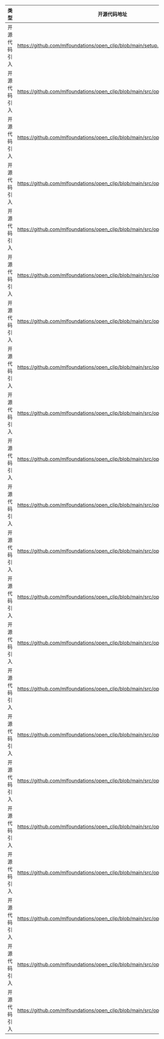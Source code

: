| 类型         | 开源代码地址                                                                    | 文件名                      | 公网IP地址/公网URL地址/域名/邮箱地址              | 用途说明                       |
| ------------ | ------------------------------------------------------------------------------- |--------------------------| ------------------------------------------------- |----------------------------|
| 开源代码引入 | https://github.com/mlfoundations/open_clip/blob/main/setup.py | ./setup.py               | https://github.com/mlfoundations/open_clip   | setuptools的setup函数的url参数入参 |
| 开源代码引入 | https://github.com/mlfoundations/open_clip/blob/main/src/open_clip/pretrained.py | ./src/open_clip/setup.py | https://openaipublic.azureedge.net/clip/models/afeb0e10f9e5a86da6080e35cf09123aca3b358a0c3e3b6c78a7b63bc04b6762/RN50.pt   | 开源预训练模型下载链接                |
| 开源代码引入 | https://github.com/mlfoundations/open_clip/blob/main/src/open_clip/pretrained.py | ./src/open_clip/setup.py | https://github.com/mlfoundations/open_clip/releases/download/v0.2-weights/rn50-quickgelu-yfcc15m-455df137.pt   | 开源预训练模型下载链接                |
| 开源代码引入 | https://github.com/mlfoundations/open_clip/blob/main/src/open_clip/pretrained.py | ./src/open_clip/setup.py | https://github.com/mlfoundations/open_clip/releases/download/v0.2-weights/rn50-quickgelu-cc12m-f000538c.pt   | 开源预训练模型下载链接                |
| 开源代码引入 | https://github.com/mlfoundations/open_clip/blob/main/src/open_clip/pretrained.py | ./src/open_clip/setup.py | https://openaipublic.azureedge.net/clip/models/8fa8567bab74a42d41c5915025a8e4538c3bdbe8804a470a72f30b0d94fab599/RN101.pt   | 开源预训练模型下载链接                |
| 开源代码引入 | https://github.com/mlfoundations/open_clip/blob/main/src/open_clip/pretrained.py | ./src/open_clip/setup.py | https://github.com/mlfoundations/open_clip/releases/download/v0.2-weights/rn101-quickgelu-yfcc15m-3e04b30e.pt   | 开源预训练模型下载链接                |
| 开源代码引入 | https://github.com/mlfoundations/open_clip/blob/main/src/open_clip/pretrained.py | ./src/open_clip/setup.py | https://openaipublic.azureedge.net/clip/models/7e526bd135e493cef0776de27d5f42653e6b4c8bf9e0f653bb11773263205fdd/RN50x4.pt   | 开源预训练模型下载链接                |
| 开源代码引入 | https://github.com/mlfoundations/open_clip/blob/main/src/open_clip/pretrained.py | ./src/open_clip/setup.py | https://openaipublic.azureedge.net/clip/models/52378b407f34354e150460fe41077663dd5b39c54cd0bfd2b27167a4a06ec9aa/RN50x16.pt   | 开源预训练模型下载链接                |
| 开源代码引入 | https://github.com/mlfoundations/open_clip/blob/main/src/open_clip/pretrained.py | ./src/open_clip/setup.py | https://openaipublic.azureedge.net/clip/models/be1cfb55d75a9666199fb2206c106743da0f6468c9d327f3e0d0a543a9919d9c/RN50x64.pt   | 开源预训练模型下载链接                |
| 开源代码引入 | https://github.com/mlfoundations/open_clip/blob/main/src/open_clip/pretrained.py | ./src/open_clip/setup.py | https://openaipublic.azureedge.net/clip/models/40d365715913c9da98579312b702a82c18be219cc2a73407c4526f58eba950af/ViT-B-32.pt   | 开源预训练模型下载链接                |
| 开源代码引入 | https://github.com/mlfoundations/open_clip/blob/main/src/open_clip/pretrained.py | ./src/open_clip/setup.py | https://github.com/mlfoundations/open_clip/releases/download/v0.2-weights/vit_b_32-quickgelu-laion400m_e31-d867053b.pt   | 开源预训练模型下载链接                |
| 开源代码引入 | https://github.com/mlfoundations/open_clip/blob/main/src/open_clip/pretrained.py | ./src/open_clip/setup.py | https://github.com/mlfoundations/open_clip/releases/download/v0.2-weights/vit_b_32-quickgelu-laion400m_e32-46683a32.pt   | 开源预训练模型下载链接                |
| 开源代码引入 | https://github.com/mlfoundations/open_clip/blob/main/src/open_clip/pretrained.py | ./src/open_clip/setup.py | https://github.com/mlfoundations/open_clip/releases/download/v0.2-weights/vit_b_32-laion2b_e16-af8dbd0c.pth   | 开源预训练模型下载链接                |
| 开源代码引入 | https://github.com/mlfoundations/open_clip/blob/main/src/open_clip/pretrained.py | ./src/open_clip/setup.py | https://openaipublic.azureedge.net/clip/models/5806e77cd80f8b59890b7e101eabd078d9fb84e6937f9e85e4ecb61988df416f/ViT-B-16.pt   | 开源预训练模型下载链接                |
| 开源代码引入 | https://github.com/mlfoundations/open_clip/blob/main/src/open_clip/pretrained.py | ./src/open_clip/setup.py | https://github.com/mlfoundations/open_clip/releases/download/v0.2-weights/vit_b_16-laion400m_e31-00efa78f.pt   | 开源预训练模型下载链接                |
| 开源代码引入 | https://github.com/mlfoundations/open_clip/blob/main/src/open_clip/pretrained.py | ./src/open_clip/setup.py | https://github.com/mlfoundations/open_clip/releases/download/v0.2-weights/vit_b_16-laion400m_e32-55e67d44.pt   | 开源预训练模型下载链接                |
| 开源代码引入 | https://github.com/mlfoundations/open_clip/blob/main/src/open_clip/pretrained.py | ./src/open_clip/setup.py | https://github.com/mlfoundations/open_clip/releases/download/v0.2-weights/vit_b_16_plus_240-laion400m_e31-8fb26589.pt   | 开源预训练模型下载链接                |
| 开源代码引入 | https://github.com/mlfoundations/open_clip/blob/main/src/open_clip/pretrained.py | ./src/open_clip/setup.py | https://github.com/mlfoundations/open_clip/releases/download/v0.2-weights/vit_b_16_plus_240-laion400m_e32-699c4b84.pt   | 开源预训练模型下载链接                |
| 开源代码引入 | https://github.com/mlfoundations/open_clip/blob/main/src/open_clip/pretrained.py | ./src/open_clip/setup.py | https://openaipublic.azureedge.net/clip/models/b8cca3fd41ae0c99ba7e8951adf17d267cdb84cd88be6f7c2e0eca1737a03836/ViT-L-14.pt   | 开源预训练模型下载链接                |
| 开源代码引入 | https://github.com/mlfoundations/open_clip/blob/main/src/open_clip/pretrained.py | ./src/open_clip/setup.py | https://github.com/mlfoundations/open_clip/releases/download/v0.2-weights/vit_l_14-laion400m_e31-69988bb6.pt   | 开源预训练模型下载链接                |
| 开源代码引入 | https://github.com/mlfoundations/open_clip/blob/main/src/open_clip/pretrained.py | ./src/open_clip/setup.py | https://github.com/mlfoundations/open_clip/releases/download/v0.2-weights/vit_l_14-laion400m_e32-3d133497.pt   | 开源预训练模型下载链接                |
| 开源代码引入 | https://github.com/mlfoundations/open_clip/blob/main/src/open_clip/pretrained.py | ./src/open_clip/setup.py | https://openaipublic.azureedge.net/clip/models/3035c92b350959924f9f00213499208652fc7ea050643e8b385c2dac08641f02/ViT-L-14-336px.pt   | 开源预训练模型下载链接                |





